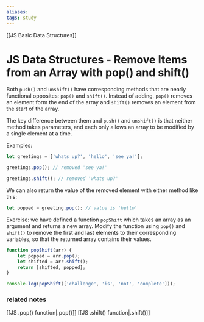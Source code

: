 ```yaml
---
aliases:
tags: study
---
```

[[JS Basic Data Structures]]
# JS Data Structures - Remove Items from an Array with pop() and shift()
Both `push()` and `unshift()` have corresponding methods that are nearly functional opposites: `pop()` and `shift()`.
Instead of adding, `pop()` removes an element form the end of the array and `shift()` removes an element from the start of the array.

The key difference between them and `push()` and `unshift()` is that neither method takes parameters, and each only allows an array to be modified by a single element at a time.

Examples:

```js
let greetings = ['whats up?', 'hello', 'see ya!'];

greetings.pop(); // removed 'see ya!'
```

```js
greetings.shift(); // removed 'whats up?'
```

We can also return the value of the removed element with either method like this:

```js
let popped = greeting.pop(); // value is 'hello'
```

Exercise: we have defined a function `popShift` which takes an array as an argument and returns a new array. Modify the function using `pop()` and `shift()` to remove the first and last elements to their corresponding variables, so that the returned array contains their values.

```js
function popShift(arr) {
	let popped = arr.pop();
	let shifted = arr.shift();
	return [shifted, popped];
}

console.log(popShift(['challenge', 'is', 'not', 'complete']));
```

### related notes
[[JS .pop() function|.pop()]]
[[JS .shift() function|.shift()]]